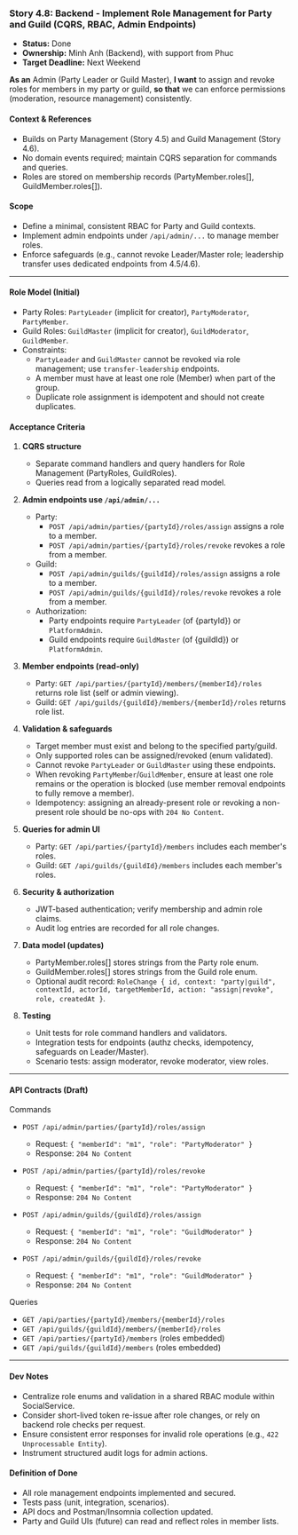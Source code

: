 ### **Story 4.8: Backend - Implement Role Management for Party and Guild (CQRS, RBAC, Admin Endpoints)**
- **Status:** Done
- **Ownership:** Minh Anh (Backend), with support from Phuc
- **Target Deadline:** Next Weekend

**As an** Admin (Party Leader or Guild Master),
**I want** to assign and revoke roles for members in my party or guild,
**so that** we can enforce permissions (moderation, resource management) consistently.

#### **Context & References**
- Builds on Party Management (Story 4.5) and Guild Management (Story 4.6).
- No domain events required; maintain CQRS separation for commands and queries.
- Roles are stored on membership records (PartyMember.roles[], GuildMember.roles[]).

#### **Scope**
- Define a minimal, consistent RBAC for Party and Guild contexts.
- Implement admin endpoints under `/api/admin/...` to manage member roles.
- Enforce safeguards (e.g., cannot revoke Leader/Master role; leadership transfer uses dedicated endpoints from 4.5/4.6).

---

#### **Role Model (Initial)**
- Party Roles: `PartyLeader` (implicit for creator), `PartyModerator`, `PartyMember`.
- Guild Roles: `GuildMaster` (implicit for creator), `GuildModerator`, `GuildMember`.
- Constraints:
  - `PartyLeader` and `GuildMaster` cannot be revoked via role management; use `transfer-leadership` endpoints.
  - A member must have at least one role (Member) when part of the group.
  - Duplicate role assignment is idempotent and should not create duplicates.

#### **Acceptance Criteria**
1. **CQRS structure**
   - Separate command handlers and query handlers for Role Management (PartyRoles, GuildRoles).
   - Queries read from a logically separated read model.

2. **Admin endpoints use `/api/admin/...`**
   - Party:
     - `POST /api/admin/parties/{partyId}/roles/assign` assigns a role to a member.
     - `POST /api/admin/parties/{partyId}/roles/revoke` revokes a role from a member.
   - Guild:
     - `POST /api/admin/guilds/{guildId}/roles/assign` assigns a role to a member.
     - `POST /api/admin/guilds/{guildId}/roles/revoke` revokes a role from a member.
   - Authorization:
     - Party endpoints require `PartyLeader` (of {partyId}) or `PlatformAdmin`.
     - Guild endpoints require `GuildMaster` (of {guildId}) or `PlatformAdmin`.

3. **Member endpoints (read-only)**
   - Party: `GET /api/parties/{partyId}/members/{memberId}/roles` returns role list (self or admin viewing).
   - Guild: `GET /api/guilds/{guildId}/members/{memberId}/roles` returns role list.

4. **Validation & safeguards**
   - Target member must exist and belong to the specified party/guild.
   - Only supported roles can be assigned/revoked (enum validated).
   - Cannot revoke `PartyLeader` or `GuildMaster` using these endpoints.
   - When revoking `PartyMember`/`GuildMember`, ensure at least one role remains or the operation is blocked (use member removal endpoints to fully remove a member).
   - Idempotency: assigning an already-present role or revoking a non-present role should be no-ops with `204 No Content`.

5. **Queries for admin UI**
   - Party: `GET /api/parties/{partyId}/members` includes each member's roles.
   - Guild: `GET /api/guilds/{guildId}/members` includes each member's roles.

6. **Security & authorization**
   - JWT-based authentication; verify membership and admin role claims.
   - Audit log entries are recorded for all role changes.

7. **Data model (updates)**
   - PartyMember.roles[] stores strings from the Party role enum.
   - GuildMember.roles[] stores strings from the Guild role enum.
   - Optional audit record: `RoleChange { id, context: "party|guild", contextId, actorId, targetMemberId, action: "assign|revoke", role, createdAt }`.

8. **Testing**
   - Unit tests for role command handlers and validators.
   - Integration tests for endpoints (authz checks, idempotency, safeguards on Leader/Master).
   - Scenario tests: assign moderator, revoke moderator, view roles.

---

#### **API Contracts (Draft)**

Commands
- `POST /api/admin/parties/{partyId}/roles/assign`
  - Request: `{ "memberId": "m1", "role": "PartyModerator" }`
  - Response: `204 No Content`

- `POST /api/admin/parties/{partyId}/roles/revoke`
  - Request: `{ "memberId": "m1", "role": "PartyModerator" }`
  - Response: `204 No Content`

- `POST /api/admin/guilds/{guildId}/roles/assign`
  - Request: `{ "memberId": "m1", "role": "GuildModerator" }`
  - Response: `204 No Content`

- `POST /api/admin/guilds/{guildId}/roles/revoke`
  - Request: `{ "memberId": "m1", "role": "GuildModerator" }`
  - Response: `204 No Content`

Queries
- `GET /api/parties/{partyId}/members/{memberId}/roles`
- `GET /api/guilds/{guildId}/members/{memberId}/roles`
- `GET /api/parties/{partyId}/members` (roles embedded)
- `GET /api/guilds/{guildId}/members` (roles embedded)

---

#### **Dev Notes**
- Centralize role enums and validation in a shared RBAC module within SocialService.
- Consider short-lived token re-issue after role changes, or rely on backend role checks per request.
- Ensure consistent error responses for invalid role operations (e.g., `422 Unprocessable Entity`).
- Instrument structured audit logs for admin actions.

#### **Definition of Done**
- All role management endpoints implemented and secured.
- Tests pass (unit, integration, scenarios).
- API docs and Postman/Insomnia collection updated.
- Party and Guild UIs (future) can read and reflect roles in member lists.